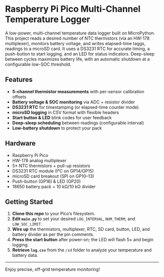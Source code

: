 # Raspberry Pi Pico Multi-Channel Temperature Logger

A low-power, multi-channel temperature data logger built on MicroPython. This project reads a desired number of NTC thermistors (via an HW-178 multiplexer), monitors battery voltage, and writes elapsed-time taggs, readings to a microSD card. It uses a DS3231 RTC for accurate timing, a push-button to start logging, and an LED for status indicators. Deep-sleep between cycles maximizes battery life, with an automatic shutdown at a configurable low-SOC threshold.

## Features
- **5-channel thermistor measurements** with per-sensor calibration offsets  
- **Battery voltage & SOC monitoring** via ADC + resistor divider  
- **DS3231 RTC** for timestamping (or elapsed-time counter mode)  
- **microSD logging** in CSV format with flexible headers  
- **Start button & LED** blink codes for user feedback  
- **Deep-sleep scheduling** between readings (configurable interval)  
- **Low-battery shutdown** to protect your pack  

## Hardware
- Raspberry Pi Pico  
- HW-178 analog multiplexer  
- 5× NTC thermistors + pull-up resistors  
- DS3231 RTC module (I²C on GP14/GP15)  
- microSD card breakout (SPI on GP10–13)  
- Push-button (GP16) & LED (GP20)  
- 18650 battery pack + 10 kΩ/10 kΩ divider  

## Getting Started
1. **Clone this repo** to your Pico’s filesystem.  
2. **Edit `main.py`** to set your desired `LOG_INTERVAL`, `NUM_THERM`, and `LOW_SOC_LIMIT`.  
3. **Wire up** the thermistors, multiplexer, RTC, SD card, button, LED, and battery divider as per the pin comments.  
4. **Press the start button** after power-on; the LED will flash 5× and begin logging.  
5. **Retrieve `log.csv`** from the `/sd` folder to analyze your temperature and battery data.  

---

Enjoy precise, off-grid temperature monitoring!  
